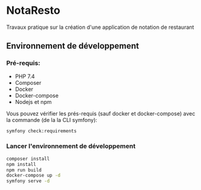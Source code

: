 # NotaResto

Travaux pratique sur la création d'une application de notation de restaurant

## Environnement de développement

### Pré-requis:

* PHP 7.4
* Composer
* Docker
* Docker-compose
* Nodejs et npm

Vous pouvez vérifier les prés-requis (sauf docker et docker-compose) avec la commande (de la la CLI symfony):

```bash
symfony check:requirements
```

### Lancer l'environnement de développement

```bash
composer install
npm install
npm run build
docker-compose up -d
symfony serve -d
```